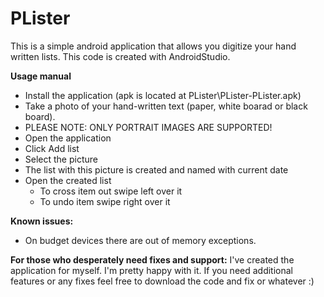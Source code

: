 PLister
=======

This is a simple android application that allows you digitize your hand written lists.
This code is created with AndroidStudio.

**Usage manual**

*   Install the application (apk is located at PLister\PLister-PLister.apk)
*   Take a photo of your hand-written text (paper, white boarad or black board). 
*   PLEASE NOTE: ONLY PORTRAIT IMAGES ARE SUPPORTED!
*   Open the application
*   Click Add list
*   Select the picture
*   The list with this picture is created and named with current date
*   Open the created list
    * To cross item out swipe left over it
    * To undo item swipe right over it
   
**Known issues:** 
*   On budget devices there are out of memory exceptions.

**For those who desperately need fixes and support:**
I've created the application for myself. I'm pretty happy with it.
If you need additional features or any fixes feel free to download the code and fix or whatever :)

   


